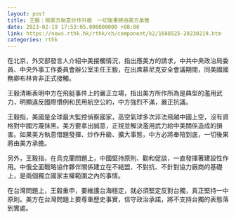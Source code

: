 ```yaml
---
layout: post
title: 王毅：倘美方執意炒作升級　一切後果將由美方承擔
date: 2023-02-19 17:53:05.000000000 +08:00
link: https://news.rthk.hk/rthk/ch/component/k2/1688525-20230219.htm
categories: rthk
---
```


在北京，外交部發言人介紹中美接觸情況，指出應美方的請求，中共中央政治局委員、中央外事工作委員會辦公室主任王毅，在出席慕尼克安全會議期間，同美國國務卿布林肯非正式接觸。

王毅清晰表明中方在飛艇事件上的嚴正立場，指出美方所作所為是典型的濫用武力，明顯違反國際慣例和民用航空公約，中方強烈不滿，嚴正抗議。

王毅指，美國是全球最大監控偵察國家，高空氣球多次非法飛越中國上空，沒有資格對中國污蔑抹黑。美方要拿出誠意，正視並解決濫用武力給中美關係造成的損害。如果美方執意借題發揮、炒作升級、擴大事態，中方必將奉陪到底，一切後果將由美方承擔。

另外，王毅指，在烏克蘭問題上，中國堅持原則、勸和促談，一直發揮著建設性作用。中俄全面戰略協作夥伴關係建立在不結盟、不對抗、不針對協力廠商的基礎上，是兩個獨立國家主權範圍之內的事情。

在台灣問題上，王毅重申，要維護台海穩定，就必須堅定反對台獨，真正堅持一中原則。美方在台灣問題上要尊重歷史事實，信守政治承諾，將不支持台獨的表態落到實處。
